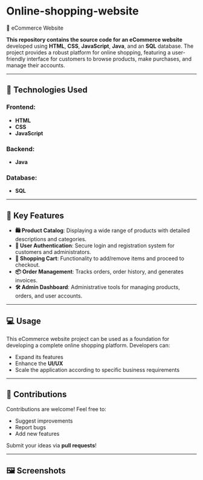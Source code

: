 # Online-shopping-website
 🛒 eCommerce Website

**This repository contains the source code for an eCommerce website** developed using **HTML**, **CSS**, **JavaScript**, **Java**, and an **SQL** database. The project provides a robust platform for online shopping, featuring a user-friendly interface for customers to browse products, make purchases, and manage their accounts.

---

## 🚀 Technologies Used

### Frontend:
- **HTML**
- **CSS**
- **JavaScript**

### Backend:
- **Java**

### Database:
- **SQL**

---

## 🔑 Key Features

- **🛍️ Product Catalog**: Displaying a wide range of products with detailed descriptions and categories.
- **🔐 User Authentication**: Secure login and registration system for customers and administrators.
- **🛒 Shopping Cart**: Functionality to add/remove items and proceed to checkout.
- **📦 Order Management**: Tracks orders, order history, and generates invoices.
- **🛠️ Admin Dashboard**: Administrative tools for managing products, orders, and user accounts.

---

## 💻 Usage

This eCommerce website project can be used as a foundation for developing a complete online shopping platform. Developers can:
- Expand its features
- Enhance the **UI/UX**
- Scale the application according to specific business requirements

---

## 🤝 Contributions

Contributions are welcome! Feel free to:
- Suggest improvements
- Report bugs
- Add new features

Submit your ideas via **pull requests**!

---

## 🖼️ Screenshots







